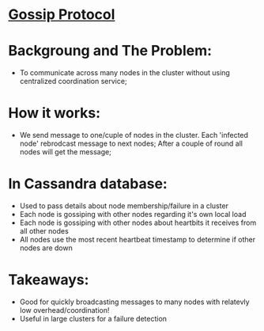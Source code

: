 # [**Gossip Protocol**](https://www.youtube.com/watch?v=8dz0riI13j8)

# Backgroung and The Problem:
* To communicate across many nodes in the cluster without using centralized coordination service;

# How it works:
* We send message to one/cuple of nodes in the cluster. Each 'infected node' rebrodcast message to next nodes; After a couple of round all nodes will get the message;


# In Cassandra database:
* Used to pass details about node membership/failure in a cluster
* Each node is gossiping with other nodes regarding it's own local load
* Each node is gossiping with other nodes about heartbits it receives from all other nodes
* All nodes use the most recent heartbeat timestamp to determine if other nodes are down

# Takeaways:
* Good for quickly broadcasting messages to many nodes with relatevly low overhead/coordination!
* Useful in large clusters for a failure detection